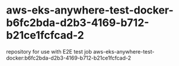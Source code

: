 # aws-eks-anywhere-test-docker-b6fc2bda-d2b3-4169-b712-b21ce1fcfcad-2
repository for use with E2E test job aws-eks-anywhere-test-docker:b6fc2bda-d2b3-4169-b712-b21ce1fcfcad-2
